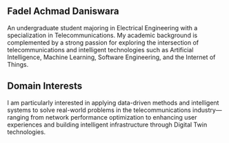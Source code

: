 ## Fadel Achmad Daniswara
An undergraduate student majoring in Electrical Engineering with a specialization in Telecommunications. My academic background is complemented by a strong passion for exploring the intersection of telecommunications and intelligent technologies such as Artificial Intelligence, Machine Learning, Software Engineering, and the Internet of Things.

## Domain Interests
I am particularly interested in applying data-driven methods and intelligent systems to solve real-world problems in the telecommunications industry—ranging from network performance optimization to enhancing user experiences and building intelligent infrastructure through Digital Twin technologies.
